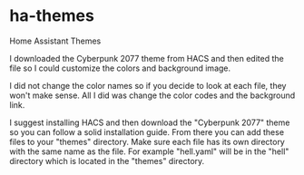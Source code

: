 # ha-themes
Home Assistant Themes

I downloaded the Cyberpunk 2077 theme from HACS and then edited the file so I could customize the colors and background image.

I did not change the color names so if you decide to look at each file, they won't make sense. All I did was change the color codes and the background link.

I suggest installing HACS and then download the "Cyberpunk 2077" theme so you can follow a solid installation guide. From there you can add these files to your "themes" directory. Make sure each file has its own directory with the same name as the file. For example "hell.yaml" will be in the "hell" directory which is located in the "themes" directory.
